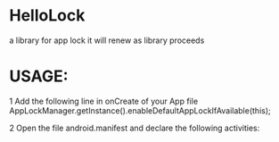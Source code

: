 # HelloLock
a library for app lock
it will renew as library proceeds


# USAGE:

1 Add the following line in onCreate of your App file AppLockManager.getInstance().enableDefaultAppLockIfAvailable(this);

2 Open the file android.manifest and declare the following activities:

   <activity android:name="com.micromingle.hellolock.PasscodePreferencesActivity"></activity>
    <activity android:name="com.micromingle.hellolock.PatternUnlockActivity"></activity>
   <activity android:name="com.micromingle.hellolock.ManagerPatternActivity"></activity>
